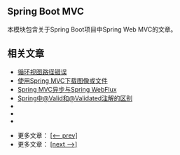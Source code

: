 ## Spring Boot MVC

本模块包含关于Spring Boot项目中Spring Web MVC的文章。

## 相关文章

+ [循环视图路径错误](docs/循环视图路径错误.md)
+ [使用Spring MVC下载图像或文件](docs/使用SpringMVC下载图像或文件.md)
+ [Spring MVC异步与Spring WebFlux](docs/SpringMVC异步与SpringWebFlux.md)
+ [Spring中@Valid和@Validated注解的区别](docs/Spring中@Valid和@Validated注解的区别.md)
+ []()
+ []()
+ []()

- 更多文章： [[<-- prev]](../spring-boot-mvc-2/README.md)
- 更多文章： [[next -->]](../spring-boot-mvc-4/README.md)